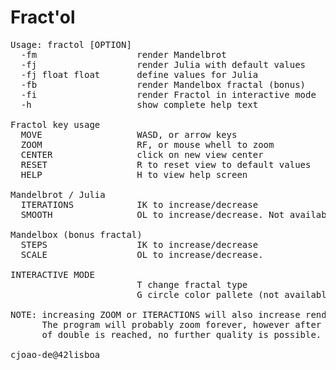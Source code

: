 # Fract'ol
<pre>
Usage: fractol [OPTION]
  -fm                   render Mandelbrot
  -fj                   render Julia with default values
  -fj float float       define values for Julia
  -fb                   render Mandelbox fractal (bonus)
  -fi                   render Fractol in interactive mode
  -h                    show complete help text

Fractol key usage
  MOVE                  WASD, or arrow keys
  ZOOM                  RF, or mouse whell to zoom
  CENTER                click on new view center
  RESET                 R to reset view to default values
  HELP                  H to view help screen

Mandelbrot / Julia
  ITERATIONS            IK to increase/decrease
  SMOOTH                OL to increase/decrease. Not available for all.

Mandelbox (bonus fractal)
  STEPS                 IK to increase/decrease
  SCALE                 OL to increase/decrease.

INTERACTIVE MODE
                        T change fractal type
                        G circle color pallete (not available for all)

NOTE: increasing ZOOM or ITERACTIONS will also increase render time.
      The program will probably zoom forever, however after limit
      of double is reached, no further quality is possible.

cjoao-de@42lisboa
</pre>
